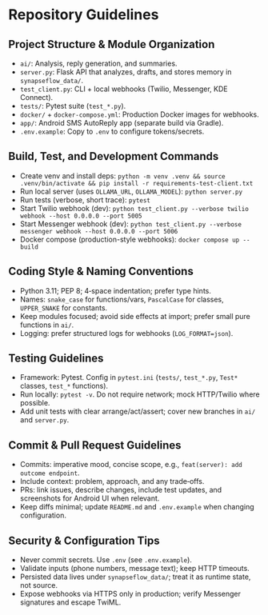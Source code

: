 # Repository Guidelines

## Project Structure & Module Organization
- `ai/`: Analysis, reply generation, and summaries.
- `server.py`: Flask API that analyzes, drafts, and stores memory in `synapseflow_data/`.
- `test_client.py`: CLI + local webhooks (Twilio, Messenger, KDE Connect).
- `tests/`: Pytest suite (`test_*.py`).
- `docker/` + `docker-compose.yml`: Production Docker images for webhooks.
- `app/`: Android SMS AutoReply app (separate build via Gradle).
- `.env.example`: Copy to `.env` to configure tokens/secrets.

## Build, Test, and Development Commands
- Create venv and install deps: `python -m venv .venv && source .venv/bin/activate && pip install -r requirements-test-client.txt`
- Run local server (uses `OLLAMA_URL`, `OLLAMA_MODEL`): `python server.py`
- Run tests (verbose, short trace): `pytest`
- Start Twilio webhook (dev): `python test_client.py --verbose twilio webhook --host 0.0.0.0 --port 5005`
- Start Messenger webhook (dev): `python test_client.py --verbose messenger webhook --host 0.0.0.0 --port 5006`
- Docker compose (production-style webhooks): `docker compose up --build`

## Coding Style & Naming Conventions
- Python 3.11; PEP 8; 4‑space indentation; prefer type hints.
- Names: `snake_case` for functions/vars, `PascalCase` for classes, `UPPER_SNAKE` for constants.
- Keep modules focused; avoid side effects at import; prefer small pure functions in `ai/`.
- Logging: prefer structured logs for webhooks (`LOG_FORMAT=json`).

## Testing Guidelines
- Framework: Pytest. Config in `pytest.ini` (`tests/`, `test_*.py`, `Test*` classes, `test_*` functions).
- Run locally: `pytest -v`. Do not require network; mock HTTP/Twilio where possible.
- Add unit tests with clear arrange/act/assert; cover new branches in `ai/` and `server.py`.

## Commit & Pull Request Guidelines
- Commits: imperative mood, concise scope, e.g., `feat(server): add outcome endpoint`.
- Include context: problem, approach, and any trade‑offs.
- PRs: link issues, describe changes, include test updates, and screenshots for Android UI when relevant.
- Keep diffs minimal; update `README.md` and `.env.example` when changing configuration.

## Security & Configuration Tips
- Never commit secrets. Use `.env` (see `.env.example`).
- Validate inputs (phone numbers, message text); keep HTTP timeouts.
- Persisted data lives under `synapseflow_data/`; treat it as runtime state, not source.
- Expose webhooks via HTTPS only in production; verify Messenger signatures and escape TwiML.
